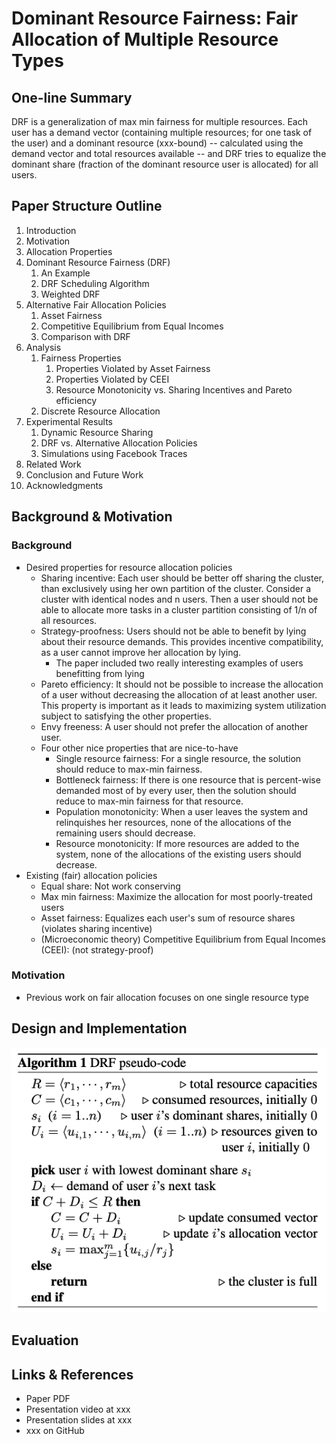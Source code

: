 # Dominant Resource Fairness: Fair Allocation of Multiple Resource Types

## One-line Summary

DRF is a generalization of max min fairness for multiple resources. Each user has a demand vector (containing multiple resources; for one task of the user) and a dominant resource (xxx-bound) -- calculated using the demand vector and total resources available -- and DRF tries to equalize the dominant share (fraction of the dominant resource user is allocated) for all users.

## Paper Structure Outline

1. Introduction
2. Motivation
3. Allocation Properties
4. Dominant Resource Fairness (DRF)
   1. An Example
   2. DRF Scheduling Algorithm
   3. Weighted DRF
5. Alternative Fair Allocation Policies
   1. Asset Fairness
   2. Competitive Equilibrium from Equal Incomes
   3. Comparison with DRF
6. Analysis
   1. Fairness Properties
      1. Properties Violated by Asset Fairness
      2. Properties Violated by CEEI
      3. Resource Monotonicity vs. Sharing Incentives and Pareto efficiency
   2. Discrete Resource Allocation
7. Experimental Results
   1. Dynamic Resource Sharing
   2. DRF vs. Alternative Allocation Policies
   3. Simulations using Facebook Traces
8. Related Work
9. Conclusion and Future Work
10. Acknowledgments

## Background & Motivation

### Background

* Desired properties for resource allocation policies
  * Sharing incentive: Each user should be better off sharing the cluster, than exclusively using her own partition of the cluster. Consider a cluster with identical nodes and n users. Then a user should not be able to allocate more tasks in a cluster partition consisting of 1/n of all resources.
  * Strategy-proofness: Users should not be able to benefit by lying about their resource demands. This provides incentive compatibility, as a user cannot improve her allocation by lying.
    * The paper included two really interesting examples of users benefitting from lying
  * Pareto efficiency: It should not be possible to increase the allocation of a user without decreasing the allocation of at least another user. This property is important as it leads to maximizing system utilization subject to satisfying the other properties.
  * Envy freeness: A user should not prefer the allocation of another user.
  * Four other nice properties that are nice-to-have
    * Single resource fairness: For a single resource, the solution should reduce to max-min fairness.
    * Bottleneck fairness: If there is one resource that is percent-wise demanded most of by every user, then the solution should reduce to max-min fairness for that resource.
    * Population monotonicity: When a user leaves the system and relinquishes her resources, none of the allocations of the remaining users should decrease.
    * Resource monotonicity: If more resources are added to the system, none of the allocations of the existing users should decrease.
* Existing (fair) allocation policies
  * Equal share: Not work conserving
  * Max min fairness: Maximize the allocation for most poorly-treated users
  * Asset fairness: Equalizes each user's sum of resource shares (violates sharing incentive)
  * (Microeconomic theory) Competitive Equilibrium from Equal Incomes (CEEI): (not strategy-proof)

### Motivation

* Previous work on fair allocation focuses on one single resource type

## Design and Implementation

![Pseudo-code for DRF](<../../.gitbook/assets/Screen Shot 2021-09-30 at 1.10.33 AM.png>)



## Evaluation





## Links & References

* Paper PDF
* Presentation video at xxx
* Presentation slides at xxx
* xxx on GitHub
